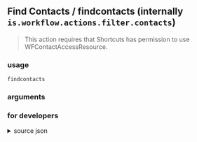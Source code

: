 
## Find Contacts / findcontacts (internally `is.workflow.actions.filter.contacts`)


> This action requires that Shortcuts has permission to use WFContactAccessResource.



### usage
`findcontacts `

### arguments


### for developers

<details><summary>source json</summary>
<p>
```json
{
	"ActionClass": "WFContentItemFilterAction",
	"AppIdentifier": "com.apple.MobileAddressBook",
	"Category": "Contacts",
	"CreationDate": "2015-01-22T08:00:00.000Z",
	"LastModifiedDate": "2015-12-14T08:00:00.000Z",
	"Name": "Find Contacts",
	"RequiredResources": [
		"WFContactAccessResource"
	],
	"Subcategory": "Contacts",
	"SuggestedAsInitialAction": false,
	"WFContentItemClass": "WFContactContentItem"
}
```
</p></details>
